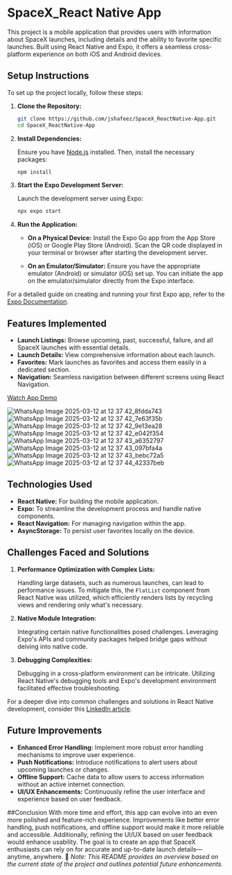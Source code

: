 # SpaceX_React Native App

This project is a mobile application that provides users with information about SpaceX launches, including details and the ability to favorite specific launches. Built using React Native and Expo, it offers a seamless cross-platform experience on both iOS and Android devices.

## Setup Instructions

To set up the project locally, follow these steps:

1. **Clone the Repository:**

   ```bash
   git clone https://github.com/jshafeez/SpaceX_ReactNative-App.git
   cd SpaceX_ReactNative-App
   ```

2. **Install Dependencies:**

   Ensure you have [Node.js](https://nodejs.org/) installed. Then, install the necessary packages:

   ```bash
   npm install
   ```

3. **Start the Expo Development Server:**

   Launch the development server using Expo:

   ```bash
   npx expo start
   ```

4. **Run the Application:**

   - **On a Physical Device:** Install the Expo Go app from the App Store (iOS) or Google Play Store (Android). Scan the QR code displayed in your terminal or browser after starting the development server.

   - **On an Emulator/Simulator:** Ensure you have the appropriate emulator (Android) or simulator (iOS) set up. You can initiate the app on the emulator/simulator directly from the Expo interface.

For a detailed guide on creating and running your first Expo app, refer to the [Expo Documentation](https://docs.expo.dev/tutorial/create-your-first-app/).

## Features Implemented

- **Launch Listings:** Browse upcoming, past, successful, failure, and all SpaceX launches with essential details.
- **Launch Details:** View comprehensive information about each launch.
- **Favorites:** Mark launches as favorites and access them easily in a dedicated section.
- **Navigation:** Seamless navigation between different screens using React Navigation.


[Watch App Demo](https://github.com/user-attachments/assets/bdba6b51-f54b-43f4-94e0-2b9b182228f2)

![WhatsApp Image 2025-03-12 at 12 37 42_8fdda743](https://github.com/user-attachments/assets/5d856905-735d-42fe-b9f6-c6e4e4830bb9)
![WhatsApp Image 2025-03-12 at 12 37 42_7e63f35b](https://github.com/user-attachments/assets/af882bce-fc88-4eb4-a9a8-fc69abef7edf)
![WhatsApp Image 2025-03-12 at 12 37 42_9e13ea28](https://github.com/user-attachments/assets/1a881fb1-3b28-45dd-8a7c-73a2119b95cd)
![WhatsApp Image 2025-03-12 at 12 37 42_e042f354](https://github.com/user-attachments/assets/f0e8e034-fb79-4de3-b333-0520da412f07)
![WhatsApp Image 2025-03-12 at 12 37 43_a6352797](https://github.com/user-attachments/assets/20e72b25-df4b-43c3-ad6f-fe296414a1e7)
![WhatsApp Image 2025-03-12 at 12 37 43_097bfa4a](https://github.com/user-attachments/assets/f183dd77-5169-4a4c-b1ca-04860d78bafb)
![WhatsApp Image 2025-03-12 at 12 37 43_bebc72a5](https://github.com/user-attachments/assets/9506d77b-3b72-40f4-b1c9-3dc1d29b6380)
![WhatsApp Image 2025-03-12 at 12 37 44_42337beb](https://github.com/user-attachments/assets/7654f162-1973-40e8-b311-67221143f115)

## Technologies Used

- **React Native:** For building the mobile application.
- **Expo:** To streamline the development process and handle native components.
- **React Navigation:** For managing navigation within the app.
- **AsyncStorage:** To persist user favorites locally on the device.

## Challenges Faced and Solutions

1. **Performance Optimization with Complex Lists:**

   Handling large datasets, such as numerous launches, can lead to performance issues. To mitigate this, the `FlatList` component from React Native was utilized, which efficiently renders lists by recycling views and rendering only what's necessary.

2. **Native Module Integration:**

   Integrating certain native functionalities posed challenges. Leveraging Expo's APIs and community packages helped bridge gaps without delving into native code.

3. **Debugging Complexities:**

   Debugging in a cross-platform environment can be intricate. Utilizing React Native's debugging tools and Expo's development environment facilitated effective troubleshooting.

For a deeper dive into common challenges and solutions in React Native development, consider this [LinkedIn article](https://www.linkedin.com/pulse/common-react-native-challenges-solutions-issues-how-solve-pereira-gah1f).

## Future Improvements

- **Enhanced Error Handling:** Implement more robust error handling mechanisms to improve user experience.
- **Push Notifications:** Introduce notifications to alert users about upcoming launches or changes.
- **Offline Support:** Cache data to allow users to access information without an active internet connection.
- **UI/UX Enhancements:** Continuously refine the user interface and experience based on user feedback.

##Conclusion
With more time and effort, this app can evolve into an even more polished and feature-rich experience. Improvements like better error handling, push notifications, and offline support would make it more reliable and accessible. Additionally, refining the UI/UX based on user feedback would enhance usability. The goal is to create an app that SpaceX enthusiasts can rely on for accurate and up-to-date launch details—anytime, anywhere. 🚀
*Note: This README provides an overview based on the current state of the project and outlines potential future enhancements.*

